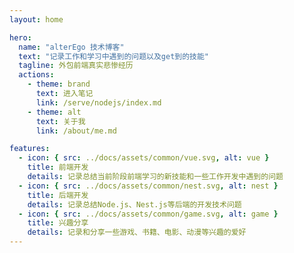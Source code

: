 ```yaml
---
layout: home

hero:
  name: "alterEgo 技术博客"
  text: "记录工作和学习中遇到的问题以及get到的技能"
  tagline: 外包前端真实悲惨经历
  actions:
    - theme: brand
      text: 进入笔记
      link: /serve/nodejs/index.md
    - theme: alt
      text: 关于我
      link: /about/me.md

features:
  - icon: { src: ../docs/assets/common/vue.svg, alt: vue }
    title: 前端开发
    details: 记录总结当前阶段前端学习的新技能和一些工作开发中遇到的问题
  - icon: { src: ../docs/assets/common/nest.svg, alt: nest }
    title: 后端开发
    details: 记录总结Node.js、Nest.js等后端的开发技术问题
  - icon: { src: ../docs/assets/common/game.svg, alt: game }
    title: 兴趣分享
    details: 记录和分享一些游戏、书籍、电影、动漫等兴趣的爱好
---
```

